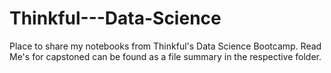 # Thinkful---Data-Science

Place to share my notebooks from Thinkful's Data Science Bootcamp. Read Me's for capstoned can be found as a file summary in 
the respective folder. 
